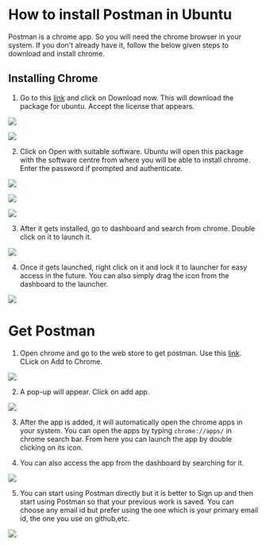 # How to install Postman in Ubuntu

Postman is a chrome app. So you will need the chrome browser in your system. If you don't already have it, follow the below given steps to download and install chrome.

## Installing Chrome
1. Go to this [link](https://www.google.com/chrome/) and click on Download now. This will download the package for ubuntu. Accept the license that appears.

![](/img/chrome5.png)



![](/img/chrome6.png)


2. Click on Open with suitable software. Ubuntu will open this package with the software centre from where you will be able to install chrome. Enter the password if prompted and authenticate.

![](/img/chrome7.png)



![](/img/chrome1.png)



![](/img/chrome2.png)



3. After it gets installed, go to dashboard and search from chrome. Double click on it to launch it.

![](/img/chrome3.png)


4. Once it gets launched, right click on it and lock it to launcher for easy access in the future. You can also simply drag the icon from the dashboard to the launcher.

![](/img/chrome4.png)


# Get Postman
1. Open chrome and go to the web store to get postman. Use this [link](https://chrome.google.com/webstore/detail/postman/fhbjgbiflinjbdggehcddcbncdddomop?hl=en). CLick on Add to Chrome.

![](/img/postman1.png)


2. A pop-up will appear. Click on add app.

![](/img/postman3.png)


3. After the app is added, it will automatically open the chrome apps in your system. You can open the apps by typing `chrome://apps/` in chrome search bar. From here you can launch the app by double clicking on its icon.


4. You can also access the app from the dashboard by searching for it.

![](/img/postman_dashboard.png)


5. You can start using Postman directly but it is better to Sign up and then start using Postman so that your previous work is saved. You can choose any email id but prefer using the one which is your primary email id, the one you use on github,etc.

![](/img/postman6.png)